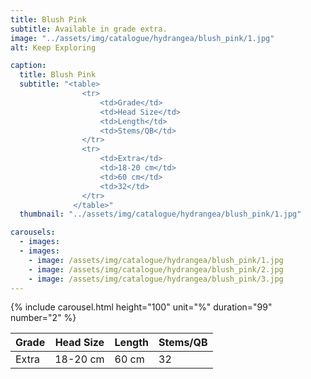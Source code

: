 ```yaml
---
title: Blush Pink
subtitle: Available in grade extra.
image: "../assets/img/catalogue/hydrangea/blush_pink/1.jpg"
alt: Keep Exploring

caption: 
  title: Blush Pink
  subtitle: "<table>
                <tr>
                    <td>Grade</td>
                    <td>Head Size</td>
                    <td>Length</td>
                    <td>Stems/QB</td>
                </tr>
                <tr>
                    <td>Extra</td>
                    <td>18-20 cm</td>
                    <td>60 cm</td>
                    <td>32</td>
                </tr>
              </table>"
  thumbnail: "../assets/img/catalogue/hydrangea/blush_pink/1.jpg"

carousels:
  - images:
  - images: 
    - image: /assets/img/catalogue/hydrangea/blush_pink/1.jpg
    - image: /assets/img/catalogue/hydrangea/blush_pink/2.jpg
    - image: /assets/img/catalogue/hydrangea/blush_pink/3.jpg
---
```


{% include carousel.html height="100" unit="%" duration="99" number="2" %}

| Grade | Head Size | Length | Stems/QB |
|-------|-----------|--------|----------|
| Extra |  18-20 cm | 60 cm  |    32    |


